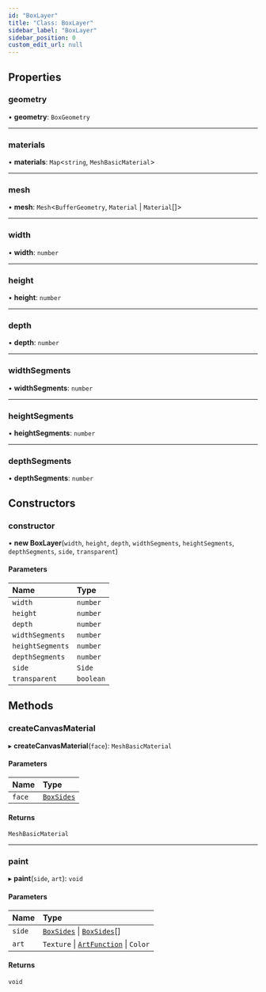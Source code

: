```yaml
---
id: "BoxLayer"
title: "Class: BoxLayer"
sidebar_label: "BoxLayer"
sidebar_position: 0
custom_edit_url: null
---
```


## Properties

### geometry

• **geometry**: `BoxGeometry`

___

### materials

• **materials**: `Map`<`string`, `MeshBasicMaterial`\>

___

### mesh

• **mesh**: `Mesh`<`BufferGeometry`, `Material` \| `Material`[]\>

___

### width

• **width**: `number`

___

### height

• **height**: `number`

___

### depth

• **depth**: `number`

___

### widthSegments

• **widthSegments**: `number`

___

### heightSegments

• **heightSegments**: `number`

___

### depthSegments

• **depthSegments**: `number`

## Constructors

### constructor

• **new BoxLayer**(`width`, `height`, `depth`, `widthSegments`, `heightSegments`, `depthSegments`, `side`, `transparent`)

#### Parameters

| Name | Type |
| :------ | :------ |
| `width` | `number` |
| `height` | `number` |
| `depth` | `number` |
| `widthSegments` | `number` |
| `heightSegments` | `number` |
| `depthSegments` | `number` |
| `side` | `Side` |
| `transparent` | `boolean` |

## Methods

### createCanvasMaterial

▸ **createCanvasMaterial**(`face`): `MeshBasicMaterial`

#### Parameters

| Name | Type |
| :------ | :------ |
| `face` | [`BoxSides`](../modules.md#boxsides-90) |

#### Returns

`MeshBasicMaterial`

___

### paint

▸ **paint**(`side`, `art`): `void`

#### Parameters

| Name | Type |
| :------ | :------ |
| `side` | [`BoxSides`](../modules.md#boxsides-90) \| [`BoxSides`](../modules.md#boxsides-90)[] |
| `art` | `Texture` \| [`ArtFunction`](../modules.md#artfunction-90) \| `Color` |

#### Returns

`void`
